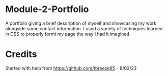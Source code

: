 # Module-2-Portfolio
A portfolio giving a brief description of myself and showcasing my work alongside some contact information. I used a variety of techniques learned in CSS to properly formt my page the way I had it imagined. 

# Credits 

Started with help from https://github.com/tbreeze95 - 8/02/23

